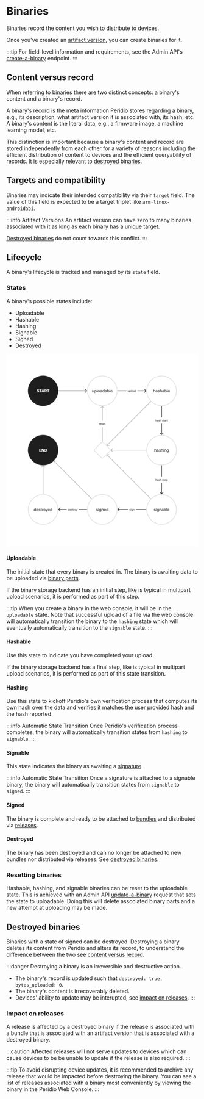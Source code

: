 # Binaries

Binaries record the content you wish to distribute to devices.

Once you've created an [artifact version](artifact-versions), you can create binaries for it.

:::tip
For field-level information and requirements, see the Admin API's [create-a-binary](/admin-api#binaries/operation/create-a-binary) endpoint.
:::

## Content versus record

When referring to binaries there are two distinct concepts: a binary's content and a binary's record.

A binary's record is the meta information Peridio stores regarding a binary, e.g., its description, what artifact version it is associated with, its hash, etc. A binary's content is the literal data, e.g., a firmware image, a machine learning model, etc.

This distinction is important because a binary's content and record are stored independently from each other for a variety of reasons including the efficient distribution of content to devices and the efficient queryability of records. It is especially relevant to [destroyed binaries](#destroyed-binaries).

## Targets and compatibility

Binaries may indicate their intended compatibility via their `target` field. The value of this field is expected to be a target triplet like `arm-linux-androidabi`.

:::info Artifact Versions
An artifact version can have zero to many binaries associated with it as long as each binary has a unique target.

[Destroyed binaries](#destroyed-binaries) do not count towards this conflict.
:::

## Lifecycle

A binary's lifecycle is tracked and managed by its `state` field.

### States

A binary's possible states include:

- Uploadable
- Hashable
- Hashing
- Signable
- Signed
- Destroyed

<img src="/img/lifecycle.png" width="600" />

#### Uploadable

The initial state that every binary is created in. The binary is awaiting data to be uploaded via [binary parts](/platform/reference/binary-parts.md).

If the binary storage backend has an initial step, like is typical in multipart upload scenarios, it is performed as part of this step.

:::tip
When you create a binary in the web console, it will be in the `uploadable` state. Note that successful upload of a file via the web console will automatically transition the binary to the `hashing` state which will eventually automatically transition to the `signable` state.
:::

#### Hashable

Use this state to indicate you have completed your upload.

If the binary storage backend has a final step, like is typical in multipart upload scenarios, it is performed as part of this state transition.

#### Hashing

Use this state to kickoff Peridio's own verification process that computes its own hash over the data and verifies it matches the user provided hash and the hash reported

:::info Automatic State Transition
Once Peridio's verification process completes, the binary will automatically transition states from `hashing` to `signable`.
:::

#### Signable

This state indicates the binary as awaiting a [signature](/platform/reference/binary-signatures.md).

:::info Automatic State Transition
Once a signature is attached to a signable binary, the binary will automatically transition states from `signable` to `signed`.
:::

#### Signed

The binary is complete and ready to be attached to [bundles](/platform/reference/bundles.md) and distributed via [releases](/platform/reference/releases.md).

#### Destroyed

The binary has been destroyed and can no longer be attached to new bundles nor distributed via releases. See [destroyed binaries](#destroyed-binaries).

### Resetting binaries

Hashable, hashing, and signable binaries can be reset to the uploadable state. This is achieved with an Admin API [update-a-binary](/admin-api#binaries/operation/update-a-binary) request that sets the state to uploadable. Doing this will delete associated binary parts and a new attempt at uploading may be made.

## Destroyed binaries

Binaries with a state of signed can be destroyed. Destroying a binary deletes its content from Peridio and alters its record, to understand the difference between the two see [content versus record](#content-versus-record).

:::danger
Destroying a binary is an irreversible and destructive action.

- The binary's record is updated such that `destroyed: true, bytes_uploaded: 0`.
- The binary's content is irrecoverably deleted.
- Devices' ability to update may be interupted, see [impact on releases](#impact-on-releases).
  :::

### Impact on releases

A release is affected by a destroyed binary if the release is associated with a bundle that is associated with an artifact version that is associated with a destroyed binary.

:::caution
Affected releases will not serve updates to devices which can cause devices to be be unable to update if the release is also required.
:::

:::tip
To avoid disrupting device updates, it is recommended to archive any release that would be impacted before destroying the binary. You can see a list of releases associated with a binary most conveniently by viewing the binary in the Peridio Web Console.
:::
